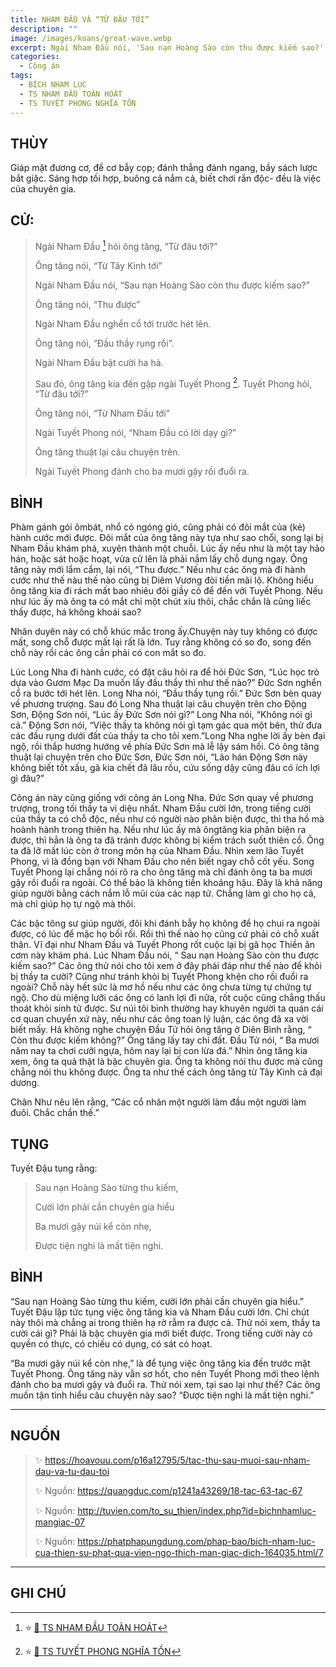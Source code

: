 ```yaml
---
title: NHAM ĐẦU VÀ “TỪ ĐÂU TỚI”
description: ""
image: /images/koans/great-wave.webp
excerpt: Ngài Nham Đầu nói, 'Sau nạn Hoàng Sào còn thu được kiếm sao?'
categories:
  - Công án
tags:
  - BÍCH NHAM LỤC
  - TS NHAM ĐẦU TOÀN HOÁT
  - TS TUYẾT PHONG NGHĨA TỒN
---
```


## THÙY

Giáp mặt đương cơ, đề cơ bẫy cọp; đánh thẳng đánh ngang, bầy sách lược bắt giặc. Sáng hợp tối hợp, buông cả nắm cả, biết chơi rắn độc- đều là việc của chuyên gia.

## CỬ:

> Ngài Nham Đầu [^1] hỏi ông tăng, “Từ đâu tới?”
>
> Ông tăng nói, “Từ Tây Kinh tới”
>
> Ngài Nham Đầu nói, “Sau nạn Hoàng Sào còn thu được kiếm sao?”
>
> Ông tăng nói, “Thu được”
>
> Ngài Nham Đầu nghển cổ tới trước hét lên.
>
> Ông tăng nói, “Đầu thầy rụng rồi”.
>
> Ngài Nham Đầu bật cười ha hả.
>
> Sau đó, ông tăng kia đến gặp ngài Tuyết Phong [^2]. Tuyết Phong hỏi, “Từ đâu tới?”
>
> Ông tăng nói, “Từ Nham Đầu tới”
>
> Ngài Tuyết Phong nói, “Nham Đầu có lời dạy gì?”
>
> Ông tăng thuật lại câu chuyện trên.
>
> Ngài Tuyết Phong đánh cho ba mươi gậy rồi đuổi ra.

## BÌNH

Phàm gánh gói ômbát, nhổ cỏ ngóng gió, cũng phải có đôi mắt của (kẻ) hành cước mới được. Đôi mắt của ông tăng này tựa như sao chổi, song lại bị Nham Đầu khám phá, xuyên thành một chuỗi. Lúc ấy nếu như là một tay hảo hán, hoặc sát hoặc hoạt, vừa cử lên là phải nắm lấy chỗ dụng ngay. Ông tăng này mới lẩm cẩm, lại nói, “Thu được.” Nếu như các ông mà đi hành cước như thế nàu thế nào cũng bị Diêm Vương đòi tiền mãi lộ. Không hiểu ông tăng kia đi rách mất bao nhiêu đôi giầy cỏ để đến với Tuyết Phong. Nếu như lúc ấy mà ông ta có mắt chỉ một chút xíu thôi, chắc chắn là cũng liếc thấy được, há không khoái sao?

Nhân duyên này có chỗ khúc mắc trong ấy.Chuyện này tuy không có được mất, song chỗ được mất lại rất là lớn. Tuy rằng không có so đo, song đến chỗ này rồi các ông cần phải có con mắt so đo.

Lúc Long Nha đi hành cước, có đặt câu hỏi ra để hỏi Đức Sơn, “Lúc học trò dựa vào Gươm Mạc Da muốn lấy đầu thầy thì như thế nào?” Đức Sơn nghển cổ ra bước tới hét lên. Long Nha nói, “Đầu thầy tụng rồi.” Đức Sơn bèn quay về phương trượng. Sau đó Long Nha thuật lại câu chuyện trên cho Động Sơn, Động Sơn nói, “Lúc ấy Đức Sơn nói gì?” Long Nha nói, “Không nói gì cả.” Động Sơn nói, “Việc thầy ta không nói gì tạm gác qua một bên, thử đưa các đầu rụng dưới đất của thầy ta cho tôi xem.”Long Nha nghe lời ấy bèn đại ngộ, rồi thắp hương hướng về phía Đức Sơn mà lễ lậy sám hối. Có ông tăng thuật lại chuyện trên cho Đức Sơn, Đức Sơn nói, “Lão hán Động Sơn này không biết tốt xấu, gã kia chết đã lâu rồu, cứu sống dậy cũng đâu có ích lợi gì đâu?”

Công án này cũng giống với công án Long Nha. Đức Sơn quay về phương trượng, trong tối thầy ta vi diệu nhất. Nham Đầu cười lớn, trong tiếng cười của thầy ta có chỗ độc, nếu như có người nào phân biện được, thì tha hồ mà hoành hành trong thiên hạ. Nếu như lúc ấy mà ôngtăng kia phân biện ra được, thì hẳn là ông ta đã tránh được không bị kiểm trách suốt thiên cổ. Ông ta đã lỡ mất lúc còn ở trong môn hạ của Nham Đầu. Nhìn xem lão Tuyết Phong, vì là đồng bạn với Nham Đầu cho nên biết ngay chỗ cốt yếu. Song Tuyết Phong lại chẳng nói rõ ra cho ông tăng mà chỉ đánh ông ta ba mươi gậy rồi đuổi ra ngoài. Có thể bảo là không tiền khoáng hậu. Đây là khả năng giúp người bằng cách nắm lỗ mũi của các nạp tử. Chẳng làm gì cho họ cả, mà chỉ giúp họ tự ngộ mà thôi.

Các bậc tông sư giúp người, đôi khi đánh bẫy họ không để họ chui ra ngoài được, có lúc để mặc họ bối rối. Rồi thì thế nào họ cũng cứ phải có chỗ xuất thân. Vĩ đại như Nham Đầu và Tuyết Phong rốt cuộc lại bị gã học Thiền ăn cơm này khám phá. Lúc Nham Đầu nói, “ Sau nạn Hoàng Sào còn thu được kiếm sao?” Các ông thử nói cho tôi xem ở đây phải đáp như thế nào để khỏi bị thầy ta cười? Cũng như tránh khỏi bị Tuyết Phong khện cho rồi đuổi ra ngoài? Chỗ này hết sức là mơ hồ nếu như các ông chưa từng tự chứng tự ngộ. Cho dù miệng lưỡi các ông có lanh lợi đi nữa, rốt cuộc cũng chẳng thấu thoát khỏi sinh tử được. Sư núi tôi bình thường hay khuyên người ta quán cái cơ quan chuyển xứ này, nếu như các ông toan lý luận, các ông đã xa vời biết mấy. Há không nghe chuyện Đầu Tử hỏi ông tăng ở Diên Bình rằng, “ Còn thu được kiếm không?” Ông tăng lấy tay chỉ đất. Đầu Tử nói, “ Ba mươi năm nay ta chơi cưỡi ngựa, hôm nay lại bị con lừa đá.” Nhìn ông tăng kia xem, ông ta quả thật là bậc chuyên gia. Ông ta không nói thu được mà cũng chẳng nói thu không được. Ông ta như thế cách ông tăng từ Tây Kinh cả đại dương.

Chân Như nêu lên rằng, “Các cổ nhân một người làm đầu một người làm đuôi. Chắc chắn thế.”

## TỤNG

Tuyết Đậu tụng rằng:

> Sau nạn Hoàng Sào từng thu kiếm,
>
> Cười lớn phải cần chuyên gia hiểu
>
> Ba mươi gậy núi kể còn nhẹ,
>
> Được tiện nghi là mất tiện nghi.

## BÌNH

“Sau nạn Hoàng Sào từng thu kiếm, cười lớn phải cần chuyên gia hiểu.” Tuyết Đậu lập tức tụng việc ông tăng kia và Nham Đầu cười lớn. Chỉ chút này thôi mà chẳng ai trong thiên hạ rờ rẫm ra được cả. Thử nói xem, thầy ta cười cái gì? Phải là bậc chuyên gia mới biết được. Trong tiếng cười này có quyền có thực, có chiếu có dụng, có sát có hoạt.

“Ba mươi gậy núi kể còn nhẹ,” là để tụng việc ông tăng kia đến trước mặt Tuyết Phong. Ông tăng này vẫn sơ hốt, cho nên Tuyết Phong mới theo lệnh đánh cho ba mươi gậy và đuổi ra. Thử nói xem, tại sao lại như thế? Các ông muốn tận tình hiểu câu chuyện này sao? “Được tiện nghi là mất tiện nghi.”

<hr class="blog-rule" />

## NGUỒN

> ✨ https://hoavouu.com/p16a12795/5/tac-thu-sau-muoi-sau-nham-dau-va-tu-dau-toi
>
> ✨ Nguồn: https://quangduc.com/p1241a43269/18-tac-63-tac-67
>
> ✨ Nguồn: http://tuvien.com/to_su_thien/index.php?id=bichnhamluc-mangiac-07
>
> ✨ Nguồn: https://phatphapungdung.com/phap-bao/bich-nham-luc-cua-thien-su-phat-qua-vien-ngo-thich-man-giac-dich-164035.html/7

<hr class="blog-rule" />

## GHI CHÚ

[^1]: ⭐️ <a href="/masters/ts-nham-dau-toan-hoat" target="_blank">🔗 TS NHAM ĐẦU TOÀN HOÁT</a>

[^2]: ⭐️ <a href="/masters/ts-tuyet-phong-nghia-ton" target="_blank">🔗 TS TUYẾT PHONG NGHĨA TỒN</a>
